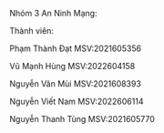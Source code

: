 Nhóm 3 An Ninh Mạng:


Thành viên:


Phạm Thành Đạt     MSV:2021605356


Vũ Mạnh Hùng       MSV:2022604158


Nguyễn Văn Mùi     MSV:2021608393


Nguyễn Viết Nam    MSV:2022606114


Nguyễn Thanh Tùng  MSV:2021605770
